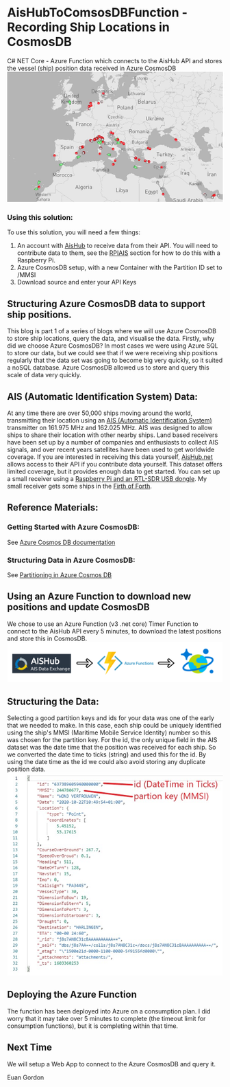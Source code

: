 # AisHubToComsosDBFunction - Recording Ship Locations in CosmosDB
C# NET Core - Azure Function which connects to the AisHub API and stores the vessel (ship) position data received in Azure CosmosDB
![AIS Ships](https://github.com/euangordon/AisHubToComsosDBFunction/blob/master/AIS_Ships.JPG)

### Using this solution: 
To use this solution, you will need a few things:
1. An account with [AisHub](http://www.aishub.net/) to receive data from their API. You will need to contribute data to them, see the [RPIAIS](http://www.aishub.net/rpiais) section for how to do this with a Raspberry Pi.
2. Azure CosmosDB setup, with a new Container with the Partition ID set to /MMSI
3. Download source and enter your API Keys

## Structuring Azure CosmosDB data to support ship positions.
This blog is part 1 of a series of blogs where we will use Azure CosmosDB to store ship locations, query the data, and visualise the data.
Firstly, why did we choose Azure CosmosDB? In most cases we were using Azure SQL to store our data, but we could see that if we were receiving ship positions regularly that the data set was going to become big very quickly, so it suited a noSQL database. Azure CosmosDB allowed us to store and query this scale of data very quickly.

## AIS (Automatic Identification System) Data:
At any time there are over 50,000 ships moving around the world, transmitting their location using an [AIS (Automatic Identification System)](https://en.wikipedia.org/wiki/Automatic_identification_system) transmitter on 161.975 MHz and 162.025 MHz. AIS was designed to allow ships to share their location with other nearby ships. Land based receivers have been set up by a number of companies and enthusiasts to collect AIS signals, and over recent years satellites have been used to get worldwide coverage.
If you are interested in receiving this data yourself, [AisHub.net](http://www.aishub.net/) allows access to their API if you contribute data yourself. This dataset offers limited coverage, but it provides enough data to get started. You can set up a small receiver using a [Raspberry Pi and an RTL-SDR USB dongle](http://www.aishub.net/rpiais). My small receiver gets some ships in the [Firth of Forth](http://www.aishub.net/stations/2993).

## Reference Materials:

### Getting Started with Azure CosmosDB: 
See [Azure Cosmos DB documentation](https://docs.microsoft.com/en-us/azure/cosmos-db/)

### Structuring Data in Azure CosmosDB:
See [Partitioning in Azure Cosmos DB](https://docs.microsoft.com/en-us/azure/cosmos-db/partitioning-overview)

## Using an Azure Function to download new positions and update CosmosDB
We chose to use an Azure Function (v3 .net core) Timer Function to connect to the AisHub API every 5 minutes, to download the latest positions and store this in CosmosDB. 
![Ais Data Flow](https://github.com/euangordon/AisHubToComsosDBFunction/blob/master/AIS_DataFlow.JPG.png)

## Structuring the Data:
Selecting a good partition keys and ids for your data was one of the early that we needed to make. In this case, each ship could be uniquely identified using the ship's MMSI (Maritime Mobile Service Identity) number so this was chosen for the partition key. 
For the id, the only unique field in the AIS dataset was the date time that the position was received for each ship. So we converted the date time to ticks (string) and used this for the id. By using the date time as the id we could also avoid storing any duplicate position data.
![Ais Raw Data in CosmosDB](https://github.com/euangordon/AisHubToComsosDBFunction/blob/master/AIS_RawData.JPG)

## Deploying the Azure Function
The function has been deployed into Azure on a consumption plan. I did worry that it may take over 5 minutes to complete (the timeout limit for consumption functions), but it is completing within that time. 

## Next Time
We will setup a Web App to connect to the Azure CosmosDB and query it.

Euan Gordon
